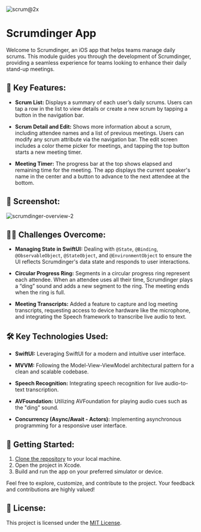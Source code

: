 ![scrum@2x](https://github.com/AbdelrahmanShehab/Scrumdinger/assets/36604938/b3f5a0de-cd57-419c-96d4-0b94b800f502)

# Scrumdinger App

Welcome to Scrumdinger, an iOS app that helps teams manage daily scrums. This module guides you through the development of Scrumdinger, providing a seamless experience for teams looking to enhance their daily stand-up meetings.

## 🌟 Key Features:

- **Scrum List:** Displays a summary of each user’s daily scrums. Users can tap a row in the list to view details or create a new scrum by tapping a button in the navigation bar.
  
- **Scrum Detail and Edit:** Shows more information about a scrum, including attendee names and a list of previous meetings. Users can modify any scrum attribute via the navigation bar. The edit screen includes a color theme picker for meetings, and tapping the top button starts a new meeting timer.

- **Meeting Timer:** The progress bar at the top shows elapsed and remaining time for the meeting. The app displays the current speaker's name in the center and a button to advance to the next attendee at the bottom.

## 📸 Screenshot:
![scrumdinger-overview-2](https://github.com/AbdelrahmanShehab/Scrumdinger/assets/36604938/d4147551-028b-4bc6-aaaa-23efaf21f6ed)

## 👨‍💻 Challenges Overcome:

- **Managing State in SwiftUI:** Dealing with `@State`, `@Binding`, `@ObservableObject`, `@StateObject`, and `@EnvironmentObject` to ensure the UI reflects Scrumdinger's data state and responds to user interactions.

- **Circular Progress Ring:** Segments in a circular progress ring represent each attendee. When an attendee uses all their time, Scrumdinger plays a “ding” sound and adds a new segment to the ring. The meeting ends when the ring is full.

- **Meeting Transcripts:** Added a feature to capture and log meeting transcripts, requesting access to device hardware like the microphone, and integrating the Speech framework to transcribe live audio to text.

## 🛠️ Key Technologies Used:

- **SwiftUI:** Leveraging SwiftUI for a modern and intuitive user interface.
  
- **MVVM:** Following the Model-View-ViewModel architectural pattern for a clean and scalable codebase.

- **Speech Recognition:** Integrating speech recognition for live audio-to-text transcription.

- **AVFoundation:** Utilizing AVFoundation for playing audio cues such as the "ding" sound.

- **Concurrency (Async/Await - Actors):** Implementing asynchronous programming for a responsive user interface.

## 🚀 Getting Started:

1. [Clone the repository](#) to your local machine.
2. Open the project in Xcode.
3. Build and run the app on your preferred simulator or device.

Feel free to explore, customize, and contribute to the project. Your feedback and contributions are highly valued!

## 📄 License:

This project is licensed under the [MIT License](LICENSE).
